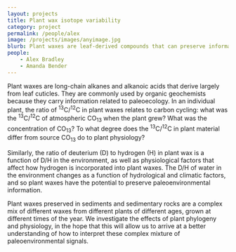 ```yaml
---
layout: projects
title: Plant wax isotope variability
category: project
permalink: /people/alex
image: /projects/images/anyimage.jpg
blurb: Plant waxes are leaf-derived compounds that can preserve information about their environment
people: 
	- Alex Bradley
	- Amanda Bender
---
```


Plant waxes are long-chain alkanes and alkanoic acids that derive largely from leaf cuticles. They are commonly used by organic geochemists because they carry information related to paleoecology. In an individual plant, the ratio of <sup>13</sup>C/<sup>12</sup>C in plant waxes relates to carbon cycling: what was the <sup>13</sup>C/<sup>12</sup>C of atmospheric CO<sub>13</sub> when the plant grew? What was the concentration of CO<sub>13</sub>? To what degree does the <sup>13</sup>C/<sup>12</sup>C in plant material differ from source CO<sub>13</sub> do to plant physiology? 

Similarly, the ratio of deuterium (D) to hydrogen (H) in plant wax is a function of D/H in the environment, as well as physiological factors that affect how hydrogen is incorporated into plant waxes. The D/H of water in the environment changes as a function of hydrological and climatic factors, and so plant waxes have the potential to preserve paleoenvironmental information.

Plant waxes preserved in sediments and sedimentary rocks are a complex mix of different waxes from different plants of different ages, grown at different times of the year. We  investigate the effects of plant phylogeny and physiology, in the hope that this will allow us to arrive at a better understanding of how to interpret these complex mixture of paleoenvironmental signals. 
